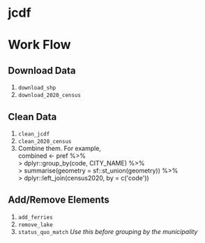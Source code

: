 # jcdf

# Work Flow

## Download Data   
1. `download_shp`
2. `download_2020_census`

## Clean Data 
1. `clean_jcdf`
2. `clean_2020_census`
3. Combine them. For example,   
   combined <- pref %>%   
               > dplyr::group_by(code, CITY_NAME) %>%  
               > summarise(geometry = sf::st_union(geometry)) %>%  
               > dplyr::left_join(census2020, by = c('code'))
  
## Add/Remove Elements
1. `add_ferries`
2. `remove_lake`
3. `status_quo_match` *Use this before grouping by the municipality*
